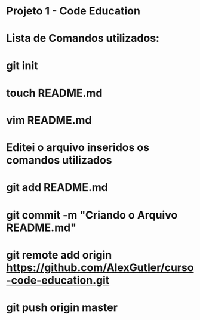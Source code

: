 # Projeto 1 - Code Education
# Lista de Comandos utilizados:

# git init
# touch README.md
# vim README.md
# Editei o arquivo inseridos os comandos utilizados
# git add README.md
# git commit -m "Criando o Arquivo README.md"
# git remote add origin https://github.com/AlexGutler/curso-code-education.git
# git push origin master
